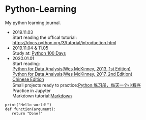 # Python-Learning
My python learning journal.

- 2019.11.03  
Start reading the offical tutorial: https://docs.python.org/3/tutorial/introduction.html
- 2019.11.04 & 11.05  
Study at: [Python 100 Days](https://github.com/jackfrued/Python-100-Days)
- 2020.01.01  
Start reading:   
[Python for Data Analysis(Wes McKinney, 2013, 1st Edition)](https://github.com/wesm/pydata-book/tree/1st-edition)  
[Python for Data Analysis(Wes McKinney, 2017, 2nd Edition)](https://github.com/wesm/pydata-book/tree/2nd-edition)  
[Chinese Edition](https://github.com/BrambleXu/pydata-notebook)  
Small projects ready to practice:[Python 练习册，每天一个小程序](https://github.com/Yixiaohan/show-me-the-code)  
Practice in Jupyter  
Markdown tutorial:[Markdown](http://xianbai.me/learn-md/index.html)  
```
print("Hello world!")
def function(argument):
   return "Done!"
```
